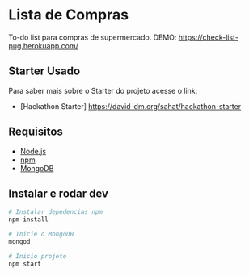 
# Lista de Compras

To-do list para compras de supermercado.
DEMO: https://check-list-pug.herokuapp.com/

## Starter Usado

Para saber mais sobre o Starter do projeto acesse o link:

  * [Hackathon Starter] https://david-dm.org/sahat/hackathon-starter

## Requisitos

* [Node.js](https://nodejs.org)
* [npm](https://www.npmjs.com)
* [MongoDB](https://www.mongodb.com)


## Instalar e rodar dev
```bash
# Instalar depedencias npm
npm install

# Inicie o MongoDB
mongod

# Inicio projeto
npm start
```
